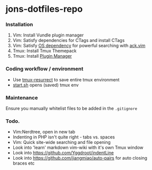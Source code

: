 # jons-dotfiles-repo

### Installation

1. Vim: Install Vundle plugin manager
2. Vim: Satisfy dependencies for CTags and install CTags
3. Vim: Satisfy [OS dependency](https://github.com/ggreer/the_silver_searcher) for powerful searching with [ack.vim](https://github.com/mileszs/ack.vim)
4. Tmux: Install Tmux Themepack
5. Tmux: Install [Plugin Manager](https://github.com/tmux-plugins/tpm)

### Coding workflow / environment

* Use [tmux-resurrect](https://github.com/tmux-plugins/tmux-resurrect) to save entire tmux environment
* [start.sh](start.sh) opens (saved) tmux env

### Maintenance

Ensure you manually whitelist files to be added in the `.gitignore`

### Todo.

* Vim:Nerdtree, open in new tab 
* Indenting in PHP isn't quite right - tabs vs. spaces
* Vim: Quick site-wide searching and file opening
* Look into 'learn' markdown vim-wiki with it's own Tmux window
* Look into https://github.com/Yggdroot/indentLine
* Look into https://github.com/jiangmiao/auto-pairs for auto closing braces etc
